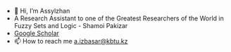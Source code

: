 - 👋 Hi, I’m Assylzhan
- A Research Assistant to one of the Greatest Researchers of the World in Fuzzy Sets and Logic - Shamoi Pakizar
- [Google Scholar](https://scholar.google.com/citations?user=QzG2OqMAAAAJ&hl=en)
- 📫 How to reach me a.izbasar@kbtu.kz

<!---
Assylzhan-Izbassar/Assylzhan-Izbassar is a ✨ special ✨ repository because its `README.md` (this file) appears on your GitHub profile.
You can click the Preview link to take a look at your changes.
--->
